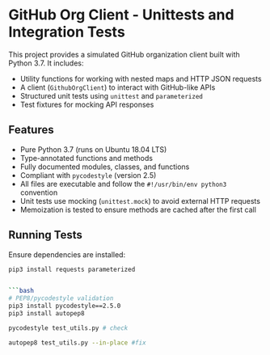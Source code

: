 # GitHub Org Client - Unittests and Integration Tests

This project provides a simulated GitHub organization client built with Python 3.7. It includes:

- Utility functions for working with nested maps and HTTP JSON requests
- A client (`GithubOrgClient`) to interact with GitHub-like APIs
- Structured unit tests using `unittest` and `parameterized`
- Test fixtures for mocking API responses

## Features

- Pure Python 3.7 (runs on Ubuntu 18.04 LTS)
- Type-annotated functions and methods
- Fully documented modules, classes, and functions
- Compliant with `pycodestyle` (version 2.5)
- All files are executable and follow the `#!/usr/bin/env python3` convention
- Unit tests use mocking (`unittest.mock`) to avoid external HTTP requests
- Memoization is tested to ensure methods are cached after the first call



## Running Tests

Ensure dependencies are installed:
```bash
pip3 install requests parameterized


```bash 
# PEP8/pycodestyle validation
pip3 install pycodestyle==2.5.0
pip3 install autopep8

pycodestyle test_utils.py # check 

autopep8 test_utils.py --in-place #fix 
```
